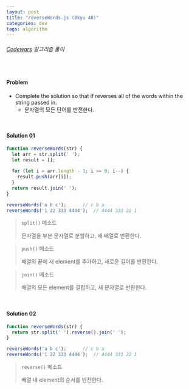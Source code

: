 ```yaml
---
layout: post
title: "reverseWords.js (8kyu 40)"
categories: dev
tags: algorithm
---
```


###### [Codewars](https://www.codewars.com) 알고리즘 풀이

<br>

#### Problem

- Complete the solution so that if reverses all of the words within the string passed in.
  - 문자열의 모든 단어를 반전한다.

<br>

#### Solution 01

```js
function reverseWords(str) {
  let arr = str.split(' ');
  let result = [];
  
  for (let i = arr.length - 1; i >= 0; i--) {
    result.push(arr[i]);
  }
  return result.join(' ');
}

reverseWords('a b c');		// c b a
reverseWords('1 22 333 4444');	// 4444 333 22 1
```

> `split()` 메소드
>
> 문자열을 부분 문자열로 분할하고, 새 배열로 반환한다.

> `push()` 메소드
>
> 배열의 끝에 새 element를 추가하고, 새로운 길이를 반환한다.

> `join()` 메소드
>
> 배열의 모든 element를 결합하고, 새 문자열로 반환한다.

<br>

#### Solution 02

```js
function reverseWords(str) {
  return str.split(' ').reverse().join(' ');
}

reverseWords('a b c');		// c b a
reverseWords('1 22 333 4444');	// 4444 333 22 1
```

> `reverse()` 메소드
>
> 배열 내 element의 순서를 반전한다.

<br>

<br>